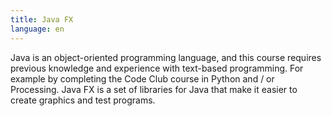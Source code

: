 ```yaml
---
title: Java FX
language: en
---
```


Java is an object-oriented programming language, and this course requires
previous knowledge and experience with text-based programming. For example by
completing the Code Club course in Python and / or Processing. Java FX is a set
of libraries for Java that make it easier to create graphics and test programs.
